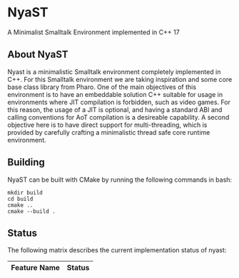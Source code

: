 # NyaST
A Minimalist Smalltalk Environment implemented in C++ 17

## About NyaST
Nyast is a minimalistic Smalltalk environment completely implemented in C++. For
this Smalltalk environment we are taking inspiration and some core base class
library from Pharo. One of the main objectives of this environment is to have an
embeddable solution C++ suitable for usage in environments where JIT compilation
is forbidden, such as video games. For this reason, the usage of a JIT is optional,
and having a standard ABI and calling conventions for AoT compilation is a desireable capability.
A second objective here is to have direct support for multi-threading, which
is provided by carefully crafting a minimalistic thread safe core runtime
environment.

## Building

NyaST can be built with CMake by running the following commands in bash:

```
mkdir build
cd build
cmake ..
cmake --build .
```

## Status

The following matrix describes the current implementation status of nyast:

| Feature Name | Status |
| ------------ | ------ |

